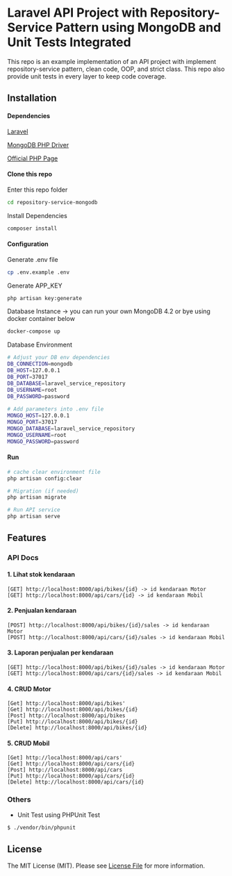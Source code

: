 # Laravel API Project with Repository-Service Pattern using MongoDB and Unit Tests Integrated
This repo is an example implementation of an API project with implement repository-service pattern, clean code, OOP, and strict class. This repo also provide unit tests in every layer to keep code coverage.

## Installation

#### Dependencies

[Laravel](https://laravel.com)

[MongoDB PHP Driver](https://www.mongodb.com/docs/drivers/php/#installation)

[Official PHP Page](http://php.net/manual/en/mongodb.installation.php)

#### Clone this repo


Enter this repo folder

``` bash
cd repository-service-mongodb
```

Install Dependencies

``` bash
composer install
```

#### Configuration

Generate .env file

```bash
cp .env.example .env
```

Generate APP_KEY

``` bash
php artisan key:generate
```

Database Instance -> you can run your own MongoDB 4.2 or bye using docker container below

``` bash
docker-compose up
```

Database Environment

``` bash
# Adjust your DB env dependencies
DB_CONNECTION=mongodb
DB_HOST=127.0.0.1
DB_PORT=37017
DB_DATABASE=laravel_service_repository
DB_USERNAME=root
DB_PASSWORD=password
 
# Add parameters into .env file
MONGO_HOST=127.0.0.1
MONGO_PORT=37017
MONGO_DATABASE=laravel_service_repository
MONGO_USERNAME=root
MONGO_PASSWORD=password
```

#### Run

``` bash
# cache clear environment file
php artisan config:clear

# Migration (if needed)
php artisan migrate

# Run API service
php artisan serve
```

## Features

### API Docs

#### 1. Lihat stok kendaraan
```
[GET] http://localhost:8000/api/bikes/{id} -> id kendaraan Motor
[GET] http://localhost:8000/api/cars/{id} -> id kendaraan Mobil
```

#### 2. Penjualan kendaraan
```
[POST] http://localhost:8000/api/bikes/{id}/sales -> id kendaraan Motor
[POST] http://localhost:8000/api/cars/{id}/sales -> id kendaraan Mobil
```

#### 3. Laporan penjualan per kendaraan
```
[GET] http://localhost:8000/api/bikes/{id}/sales -> id kendaraan Motor
[GET] http://localhost:8000/api/cars/{id}/sales -> id kendaraan Mobil
```

#### 4. CRUD Motor
```
[Get] http://localhost:8000/api/bikes'
[Get] http://localhost:8000/api/bikes/{id}
[Post] http://localhost:8000/api/bikes
[Put] http://localhost:8000/api/bikes/{id}
[Delete] http://localhost:8000/api/bikes/{id}
```
#### 5. CRUD Mobil
```
[Get] http://localhost:8000/api/cars'
[Get] http://localhost:8000/api/cars/{id}
[Post] http://localhost:8000/api/cars
[Put] http://localhost:8000/api/cars/{id}
[Delete] http://localhost:8000/api/cars/{id}
```

### Others
- Unit Test using PHPUnit Test

``` bash
$ ./vendor/bin/phpunit
```

## License

The MIT License (MIT). Please see [License File](LICENSE.md) for more information.
